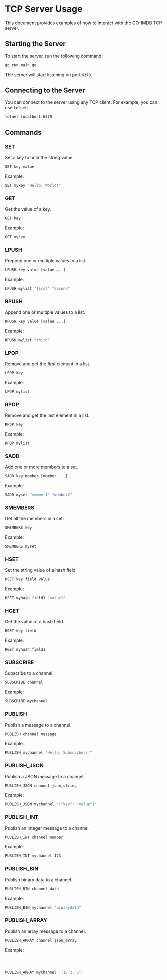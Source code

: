 # TCP Server Usage

This document provides examples of how to interact with the GO-IMDB TCP server.

## Starting the Server

To start the server, run the following command:

```sh
go run main.go
```

The server will start listening on port `6379`.

## Connecting to the Server

You can connect to the server using any TCP client. For example, you can use `telnet`:

```sh
telnet localhost 6379
```

## Commands

### SET

Set a key to hold the string value.

```sh
SET key value
```

Example:

```sh
SET mykey "Hello, World!"
```

### GET

Get the value of a key.

```sh
GET key
```

Example:

```sh
GET mykey
```

### LPUSH

Prepend one or multiple values to a list.

```sh
LPUSH key value [value ...]
```

Example:

```sh
LPUSH mylist "first" "second"
```

### RPUSH

Append one or multiple values to a list.

```sh
RPUSH key value [value ...]
```

Example:

```sh
RPUSH mylist "third"
```

### LPOP

Remove and get the first element in a list.

```sh
LPOP key
```

Example:

```sh
LPOP mylist
```

### RPOP

Remove and get the last element in a list.

```sh
RPOP key
```

Example:

```sh
RPOP mylist
```

### SADD

Add one or more members to a set.

```sh
SADD key member [member ...]
```

Example:

```sh
SADD myset "member1" "member2"
```

### SMEMBERS

Get all the members in a set.

```sh
SMEMBERS key
```

Example:

```sh
SMEMBERS myset
```

### HSET

Set the string value of a hash field.

```sh
HSET key field value
```

Example:

```sh
HSET myhash field1 "value1"
```

### HGET

Get the value of a hash field.

```sh
HGET key field
```

Example:

```sh
HGET myhash field1
```

### SUBSCRIBE

Subscribe to a channel.

```sh
SUBSCRIBE channel
```

Example:

```sh
SUBSCRIBE mychannel
```

### PUBLISH

Publish a message to a channel.

```sh
PUBLISH channel message
```

Example:

```sh
PUBLISH mychannel "Hello, Subscribers!"
```

### PUBLISH_JSON

Publish a JSON message to a channel.

```sh
PUBLISH_JSON channel json_string
```

Example:

```sh
PUBLISH_JSON mychannel '{"key": "value"}'
```

### PUBLISH_INT

Publish an integer message to a channel.

```sh
PUBLISH_INT channel number
```

Example:

```sh
PUBLISH_INT mychannel 123
```

### PUBLISH_BIN

Publish binary data to a channel.

```sh
PUBLISH_BIN channel data
```

Example:

```sh
PUBLISH_BIN mychannel "binarydata"
```

### PUBLISH_ARRAY

Publish an array message to a channel.

```sh
PUBLISH_ARRAY channel json_array
```

Example:

```sh



PUBLISH_ARRAY mychannel '[1, 2, 3]'
```
